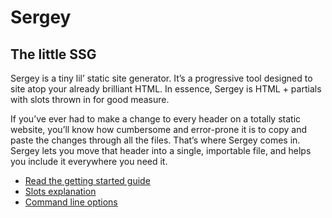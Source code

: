 # Sergey

## The little SSG

Sergey is a tiny lil’ static site generator. It’s a progressive tool designed to site atop your already brilliant HTML. In essence, Sergey is HTML + partials with slots thrown in for good measure.

If you’ve ever had to make a change to every header on a totally static website, you’ll know how cumbersome and error-prone it is to copy and paste the changes through all the files. That’s where Sergey comes in. Sergey lets you move that header into a single, importable file, and helps you include it everywhere you need it.

- [Read the getting started guide](https://sergey.cool/#get-started)
- [Slots explanation](https://sergey.cool/slots/)
- [Command line options](https://sergey.cool/options/)
